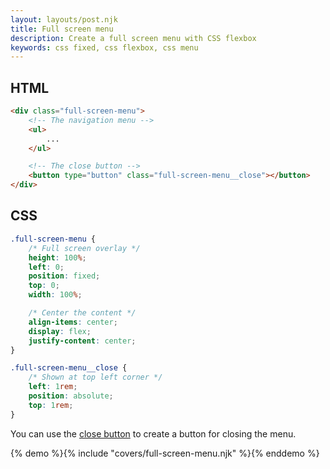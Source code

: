 ```yaml
---
layout: layouts/post.njk
title: Full screen menu
description: Create a full screen menu with CSS flexbox
keywords: css fixed, css flexbox, css menu
---
```


## HTML

```html
<div class="full-screen-menu">
    <!-- The navigation menu -->
    <ul>
        ...
    </ul>

    <!-- The close button -->
    <button type="button" class="full-screen-menu__close"></button>
</div>
```

## CSS

```css
.full-screen-menu {
    /* Full screen overlay */
    height: 100%;
    left: 0;
    position: fixed;
    top: 0;
    width: 100%;

    /* Center the content */
    align-items: center;
    display: flex;
    justify-content: center;
}

.full-screen-menu__close {
    /* Shown at top left corner */
    left: 1rem;
    position: absolute;
    top: 1rem;
}
```

You can use the [close button](/close-button/) to create a button for closing the menu.

{% demo %}{% include "covers/full-screen-menu.njk" %}{% enddemo %}
